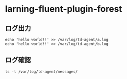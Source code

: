 # larning-fluent-plugin-forest

## ログ出力
```
echo 'hello world!!' >> /var/log/td-agent/a.log
echo 'hello world!!' >> /var/log/td-agent/b.log
```

## ログ確認
```
ls -l /var/log/td-agent/messages/
```
